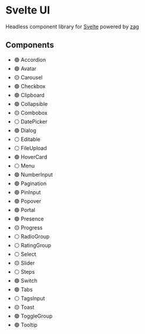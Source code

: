 # Svelte UI

Headless component library for [Svelte](https://svelte.dev/) powered by [zag](https://zagjs.com/)

## Components

- 🟢 Accordion
- 🟢 Avatar
- 🟡 Carousel
- 🟢 Checkbox
- 🟢 Clipboard
- 🟢 Collapsible
- 🟡 Combobox
- ⚪ DatePicker
- 🟢 Dialog
- ⚪ Editable
- ⚪ FileUpload
- 🟢 HoverCard
- ⚪ Menu
- 🟢 NumberInput
- 🟢 Pagination
- 🟢 PinInput
- 🟢 Popover
- 🟢 Portal
- 🟢 Presence
- 🟡 Progress
- ⚪ RadioGroup
- ⚪ RatingGroup
- ⚪ Select
- 🟡 Slider
- ⚪ Steps
- 🟢 Switch
- 🟢 Tabs
- ⚪ TagsInput
- 🟡 Toast
- 🟢 ToggleGroup
- 🟢 Tooltip
